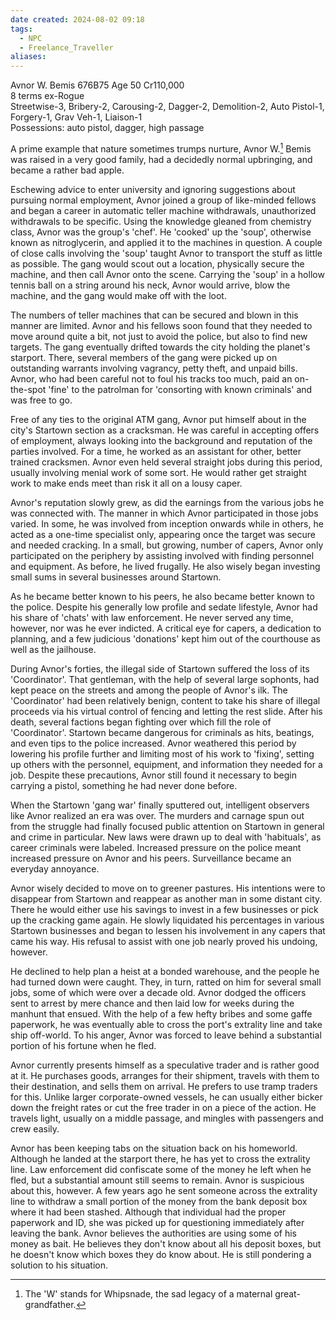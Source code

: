 ```yaml
---
date created: 2024-08-02 09:18
tags:
  - NPC
  - Freelance_Traveller
aliases:
---
```

Avnor W. Bemis 676B75 Age 50 Cr110,000  
8 terms ex-Rogue  
Streetwise-3, Bribery-2, Carousing-2, Dagger-2, Demolition-2, Auto Pistol-1, Forgery-1, Grav Veh-1, Liaison-1  
Possessions: auto pistol, dagger, high passage

A prime example that nature sometimes trumps nurture, Avnor W.[^1] Bemis was raised in a very good family, had a decidedly normal upbringing, and became a rather bad apple.

Eschewing advice to enter university and ignoring suggestions about pursuing normal employment, Avnor joined a group of like-minded fellows and began a career in automatic teller machine withdrawals, unauthorized withdrawals to be specific. Using the knowledge gleaned from chemistry class, Avnor was the group's 'chef'. He 'cooked' up the 'soup', otherwise known as nitroglycerin, and applied it to the machines in question. A couple of close calls involving the 'soup' taught Avnor to transport the stuff as little as possible. The gang would scout out a location, physically secure the machine, and then call Avnor onto the scene. Carrying the 'soup' in a hollow tennis ball on a string around his neck, Avnor would arrive, blow the machine, and the gang would make off with the loot.

The numbers of teller machines that can be secured and blown in this manner are limited. Avnor and his fellows soon found that they needed to move around quite a bit, not just to avoid the police, but also to find new targets. The gang eventually drifted towards the city holding the planet's starport. There, several members of the gang were picked up on outstanding warrants involving vagrancy, petty theft, and unpaid bills. Avnor, who had been careful not to foul his tracks too much, paid an on-the-spot 'fine' to the patrolman for 'consorting with known criminals' and was free to go.

Free of any ties to the original ATM gang, Avnor put himself about in the city's Startown section as a cracksman. He was careful in accepting offers of employment, always looking into the background and reputation of the parties involved. For a time, he worked as an assistant for other, better trained cracksmen. Avnor even held several straight jobs during this period, usually involving menial work of some sort. He would rather get straight work to make ends meet than risk it all on a lousy caper.

Avnor's reputation slowly grew, as did the earnings from the various jobs he was connected with. The manner in which Avnor participated in those jobs varied. In some, he was involved from inception onwards while in others, he acted as a one-time specialist only, appearing once the target was secure and needed cracking. In a small, but growing, number of capers, Avnor only participated on the periphery by assisting involved with finding personnel and equipment. As before, he lived frugally. He also wisely began investing small sums in several businesses around Startown.

As he became better known to his peers, he also became better known to the police. Despite his generally low profile and sedate lifestyle, Avnor had his share of 'chats' with law enforcement. He never served any time, however, nor was he ever indicted. A critical eye for capers, a dedication to planning, and a few judicious 'donations' kept him out of the courthouse as well as the jailhouse.

During Avnor's forties, the illegal side of Startown suffered the loss of its 'Coordinator'. That gentleman, with the help of several large sophonts, had kept peace on the streets and among the people of Avnor's ilk. The 'Coordinator' had been relatively benign, content to take his share of illegal proceeds via his virtual control of fencing and letting the rest slide. After his death, several factions began fighting over which fill the role of 'Coordinator'. Startown became dangerous for criminals as hits, beatings, and even tips to the police increased. Avnor weathered this period by lowering his profile further and limiting most of his work to 'fixing', setting up others with the personnel, equipment, and information they needed for a job. Despite these precautions, Avnor still found it necessary to begin carrying a pistol, something he had never done before.

When the Startown 'gang war' finally sputtered out, intelligent observers like Avnor realized an era was over. The murders and carnage spun out from the struggle had finally focused public attention on Startown in general and crime in particular. New laws were drawn up to deal with 'habituals', as career criminals were labeled. Increased pressure on the police meant increased pressure on Avnor and his peers. Surveillance became an everyday annoyance.

Avnor wisely decided to move on to greener pastures. His intentions were to disappear from Startown and reappear as another man in some distant city. There he would either use his savings to invest in a few businesses or pick up the cracking game again. He slowly liquidated his percentages in various Startown businesses and began to lessen his involvement in any capers that came his way. His refusal to assist with one job nearly proved his undoing, however.

He declined to help plan a heist at a bonded warehouse, and the people he had turned down were caught. They, in turn, ratted on him for several small jobs, some of which were over a decade old. Avnor dodged the officers sent to arrest by mere chance and then laid low for weeks during the manhunt that ensued. With the help of a few hefty bribes and some gaffe paperwork, he was eventually able to cross the port's extrality line and take ship off-world. To his anger, Avnor was forced to leave behind a substantial portion of his fortune when he fled.

Avnor currently presents himself as a speculative trader and is rather good at it. He purchases goods, arranges for their shipment, travels with them to their destination, and sells them on arrival. He prefers to use tramp traders for this. Unlike larger corporate-owned vessels, he can usually either bicker down the freight rates or cut the free trader in on a piece of the action. He travels light, usually on a middle passage, and mingles with passengers and crew easily.

Avnor has been keeping tabs on the situation back on his homeworld. Although he landed at the starport there, he has yet to cross the extrality line. Law enforcement did confiscate some of the money he left when he fled, but a substantial amount still seems to remain. Avnor is suspicious about this, however. A few years ago he sent someone across the extrality line to withdraw a small portion of the money from the bank deposit box where it had been stashed. Although that individual had the proper paperwork and ID, she was picked up for questioning immediately after leaving the bank. Avnor believes the authorities are using some of his money as bait. He believes they don't know about all his deposit boxes, but he doesn't know which boxes they do know about. He is still pondering a solution to his situation.

[^1]:  The 'W' stands for Whipsnade, the sad legacy of a maternal great-grandfather.